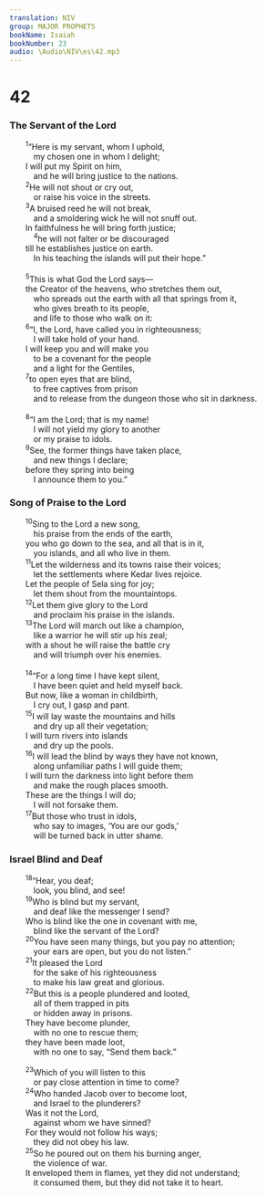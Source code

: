 ```yaml
---
translation: NIV
group: MAJOR PROPHETS
bookName: Isaiah 
bookNumber: 23
audio: \Audio\NIV\es\42.mp3
---
```


<div class="title"><h1>42</h1><h3>The Servant of the Lord </h3></div>
<span class="verse es_42_1">  <sup>1</sup>“Here is my servant, whom I uphold, <br/>   my chosen one in whom I delight; <br/>  I will put my Spirit on him, <br/>   and he will bring justice to the nations. <br/></span>
<span class="verse es_42_2">  <sup>2</sup>He will not shout or cry out, <br/>   or raise his voice in the streets. <br/></span>
<span class="verse es_42_3">  <sup>3</sup>A bruised reed he will not break, <br/>   and a smoldering wick he will not snuff out. <br/>  In faithfulness he will bring forth justice; <br/></span>
<span class="verse es_42_4">   <sup>4</sup>he will not falter or be discouraged <br/>  till he establishes justice on earth. <br/>   In his teaching the islands will put their hope.” <br/><br/></span>
<span class="verse es_42_5">  <sup>5</sup>This is what God the Lord says— <br/>  the Creator of the heavens, who stretches them out, <br/>   who spreads out the earth with all that springs from it, <br/>   who gives breath to its people, <br/>   and life to those who walk on it: <br/></span>
<span class="verse es_42_6">  <sup>6</sup>“I, the Lord, have called you in righteousness; <br/>   I will take hold of your hand. <br/>  I will keep you and will make you <br/>   to be a covenant for the people <br/>   and a light for the Gentiles, <br/></span>
<span class="verse es_42_7">  <sup>7</sup>to open eyes that are blind, <br/>   to free captives from prison <br/>   and to release from the dungeon those who sit in darkness. <br/><br/></span>
<span class="verse es_42_8">  <sup>8</sup>“I am the Lord; that is my name! <br/>   I will not yield my glory to another <br/>   or my praise to idols. <br/></span>
<span class="verse es_42_9">  <sup>9</sup>See, the former things have taken place, <br/>   and new things I declare; <br/>  before they spring into being <br/>   I announce them to you.” <br/></span>
<div class="title"><h3>Song of Praise to the Lord </h3></div>
<span class="verse es_42_10">  <sup>10</sup>Sing to the Lord a new song, <br/>   his praise from the ends of the earth, <br/>  you who go down to the sea, and all that is in it, <br/>   you islands, and all who live in them. <br/></span>
<span class="verse es_42_11">  <sup>11</sup>Let the wilderness and its towns raise their voices; <br/>   let the settlements where Kedar lives rejoice. <br/>  Let the people of Sela sing for joy; <br/>   let them shout from the mountaintops. <br/></span>
<span class="verse es_42_12">  <sup>12</sup>Let them give glory to the Lord<br/>   and proclaim his praise in the islands. <br/></span>
<span class="verse es_42_13">  <sup>13</sup>The Lord will march out like a champion, <br/>   like a warrior he will stir up his zeal; <br/>  with a shout he will raise the battle cry <br/>   and will triumph over his enemies. <br/><br/></span>
<span class="verse es_42_14">  <sup>14</sup>“For a long time I have kept silent, <br/>   I have been quiet and held myself back. <br/>  But now, like a woman in childbirth, <br/>   I cry out, I gasp and pant. <br/></span>
<span class="verse es_42_15">  <sup>15</sup>I will lay waste the mountains and hills <br/>   and dry up all their vegetation; <br/>  I will turn rivers into islands <br/>   and dry up the pools. <br/></span>
<span class="verse es_42_16">  <sup>16</sup>I will lead the blind by ways they have not known, <br/>   along unfamiliar paths I will guide them; <br/>  I will turn the darkness into light before them <br/>   and make the rough places smooth. <br/>  These are the things I will do; <br/>   I will not forsake them. <br/></span>
<span class="verse es_42_17">  <sup>17</sup>But those who trust in idols, <br/>   who say to images, ‘You are our gods,’ <br/>   will be turned back in utter shame. <br/></span>
<div class="title"><h3>Israel Blind and Deaf </h3></div>
<span class="verse es_42_18">  <sup>18</sup>“Hear, you deaf; <br/>   look, you blind, and see! <br/></span>
<span class="verse es_42_19">  <sup>19</sup>Who is blind but my servant, <br/>   and deaf like the messenger I send? <br/>  Who is blind like the one in covenant with me, <br/>   blind like the servant of the Lord? <br/></span>
<span class="verse es_42_20">  <sup>20</sup>You have seen many things, but you pay no attention; <br/>   your ears are open, but you do not listen.” <br/></span>
<span class="verse es_42_21">  <sup>21</sup>It pleased the Lord<br/>   for the sake of his righteousness <br/>   to make his law great and glorious. <br/></span>
<span class="verse es_42_22">  <sup>22</sup>But this is a people plundered and looted, <br/>   all of them trapped in pits <br/>   or hidden away in prisons. <br/>  They have become plunder, <br/>   with no one to rescue them; <br/>  they have been made loot, <br/>   with no one to say, “Send them back.” <br/><br/></span>
<span class="verse es_42_23">  <sup>23</sup>Which of you will listen to this <br/>   or pay close attention in time to come? <br/></span>
<span class="verse es_42_24">  <sup>24</sup>Who handed Jacob over to become loot, <br/>   and Israel to the plunderers? <br/>  Was it not the Lord, <br/>   against whom we have sinned? <br/>  For they would not follow his ways; <br/>   they did not obey his law. <br/></span>
<span class="verse es_42_25">  <sup>25</sup>So he poured out on them his burning anger, <br/>   the violence of war. <br/>  It enveloped them in flames, yet they did not understand; <br/>   it consumed them, but they did not take it to heart. <br/></span>
